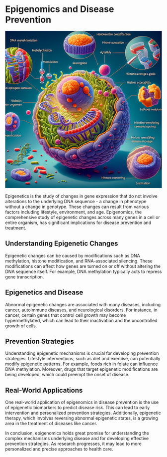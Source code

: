 # Epigenomics and Disease Prevention

![Epigenetic modifications in human cells](https://raw.githubusercontent.com/Kanakjr/100-days-of-AI-Writing/main/images/Epigenomics-and-Disease-Prevention.png)

Epigenetics is the study of changes in gene expression that do not involve alterations to the underlying DNA sequence - a change in phenotype without a change in genotype. These changes can result from various factors including lifestyle, environment, and age. Epigenomics, the comprehensive study of epigenetic changes across many genes in a cell or entire organism, has significant implications for disease prevention and treatment.

## Understanding Epigenetic Changes

Epigenetic changes can be caused by modifications such as DNA methylation, histone modification, and RNA-associated silencing. These modifications can affect how genes are turned on or off without altering the DNA sequence itself. For example, DNA methylation typically acts to repress gene transcription.

## Epigenetics and Disease

Abnormal epigenetic changes are associated with many diseases, including cancer, autoimmune diseases, and neurological disorders. For instance, in cancer, certain genes that control cell growth may become hypermethylated, which can lead to their inactivation and the uncontrolled growth of cells.

## Prevention Strategies

Understanding epigenetic mechanisms is crucial for developing prevention strategies. Lifestyle interventions, such as diet and exercise, can potentially modify epigenetic patterns. For example, foods rich in folate can influence DNA methylation. Moreover, drugs that target epigenetic modifications are being developed, which could preempt the onset of disease.

## Real-World Applications

One real-world application of epigenomics in disease prevention is the use of epigenetic biomarkers to predict disease risk. This can lead to early intervention and personalized prevention strategies. Additionally, epigenetic therapy, which involves reversing abnormal epigenetic states, is a growing area in the treatment of diseases like cancer.

In conclusion, epigenomics holds great promise for understanding the complex mechanisms underlying disease and for developing effective prevention strategies. As research progresses, it may lead to more personalized and precise approaches to health care.

